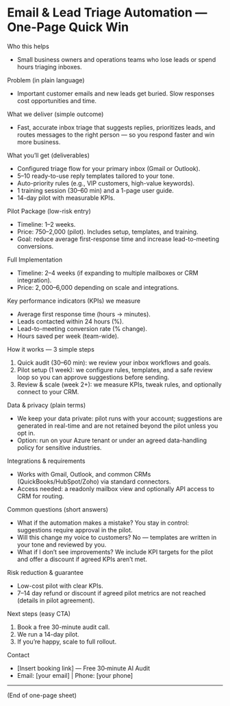 # Email & Lead Triage Automation — One-Page Quick Win

Who this helps
- Small business owners and operations teams who lose leads or spend hours triaging inboxes.

Problem (in plain language)
- Important customer emails and new leads get buried. Slow responses cost opportunities and time.

What we deliver (simple outcome)
- Fast, accurate inbox triage that suggests replies, prioritizes leads, and routes messages to the right person — so you respond faster and win more business.

What you’ll get (deliverables)
- Configured triage flow for your primary inbox (Gmail or Outlook).
- 5–10 ready-to-use reply templates tailored to your tone.
- Auto-priority rules (e.g., VIP customers, high-value keywords).
- 1 training session (30–60 min) and a 1-page user guide.
- 14-day pilot with measurable KPIs.

Pilot Package (low-risk entry)
- Timeline: 1–2 weeks.
- Price: $750–$2,000 (pilot). Includes setup, templates, and training.
- Goal: reduce average first-response time and increase lead-to-meeting conversions.

Full Implementation
- Timeline: 2–4 weeks (if expanding to multiple mailboxes or CRM integration).
- Price: $2,000–$6,000 depending on scale and integrations.

Key performance indicators (KPIs) we measure
- Average first response time (hours → minutes).
- Leads contacted within 24 hours (%).
- Lead-to-meeting conversion rate (% change).
- Hours saved per week (team-wide).

How it works — 3 simple steps
1. Quick audit (30–60 min): we review your inbox workflows and goals.
2. Pilot setup (1 week): we configure rules, templates, and a safe review loop so you can approve suggestions before sending.
3. Review & scale (week 2+): we measure KPIs, tweak rules, and optionally connect to your CRM.

Data & privacy (plain terms)
- We keep your data private: pilot runs with your account; suggestions are generated in real-time and are not retained beyond the pilot unless you opt in.
- Option: run on your Azure tenant or under an agreed data-handling policy for sensitive industries.

Integrations & requirements
- Works with Gmail, Outlook, and common CRMs (QuickBooks/HubSpot/Zoho) via standard connectors.
- Access needed: a readonly mailbox view and optionally API access to CRM for routing.

Common questions (short answers)
- What if the automation makes a mistake? You stay in control: suggestions require approval in the pilot.
- Will this change my voice to customers? No — templates are written in your tone and reviewed by you.
- What if I don’t see improvements? We include KPI targets for the pilot and offer a discount if agreed KPIs aren’t met.

Risk reduction & guarantee
- Low-cost pilot with clear KPIs.
- 7–14 day refund or discount if agreed pilot metrics are not reached (details in pilot agreement).

Next steps (easy CTA)
1. Book a free 30-minute audit call.
2. We run a 14-day pilot.
3. If you’re happy, scale to full rollout.

Contact
- [Insert booking link] — Free 30‑minute AI Audit
- Email: [your email] | Phone: [your phone]


---

(End of one-page sheet)
